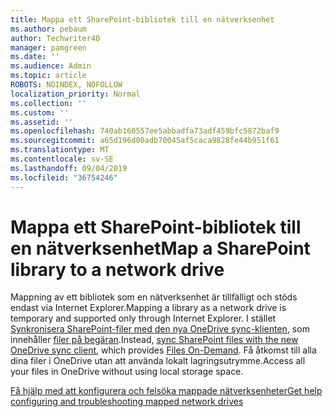 ```yaml
---
title: Mappa ett SharePoint-bibliotek till en nätverksenhet
ms.author: pebaum
author: Techwriter40
manager: pamgreen
ms.date: ''
ms.audience: Admin
ms.topic: article
ROBOTS: NOINDEX, NOFOLLOW
localization_priority: Normal
ms.collection: ''
ms.custom: ''
ms.assetid: ''
ms.openlocfilehash: 740ab160557ee5abbadfa73adf459bfc5872baf9
ms.sourcegitcommit: a65d196d00adb70045af5caca9828fe44b951f61
ms.translationtype: MT
ms.contentlocale: sv-SE
ms.lasthandoff: 09/04/2019
ms.locfileid: "36754246"
---
```

# <a name="map-a-sharepoint-library-to-a-network-drive"></a><span data-ttu-id="4f952-102">Mappa ett SharePoint-bibliotek till en nätverksenhet</span><span class="sxs-lookup"><span data-stu-id="4f952-102">Map a SharePoint library to a network drive</span></span>

<span data-ttu-id="4f952-103">Mappning av ett bibliotek som en nätverksenhet är tillfälligt och stöds endast via Internet Explorer.</span><span class="sxs-lookup"><span data-stu-id="4f952-103">Mapping a library as a network drive is temporary and supported only through Internet Explorer.</span></span> <span data-ttu-id="4f952-104">I stället [Synkronisera SharePoint-filer med den nya OneDrive sync-klienten](https://support.office.com/article/6de9ede8-5b6e-4503-80b2-6190f3354a88.aspx), som innehåller [filer på begäran](https://support.office.com/article/0e6860d3-d9f3-4971-b321-7092438fb38e.aspx).</span><span class="sxs-lookup"><span data-stu-id="4f952-104">Instead, [sync SharePoint files with the new OneDrive sync client](https://support.office.com/article/6de9ede8-5b6e-4503-80b2-6190f3354a88.aspx), which provides [Files On-Demand](https://support.office.com/article/0e6860d3-d9f3-4971-b321-7092438fb38e.aspx).</span></span> <span data-ttu-id="4f952-105">Få åtkomst till alla dina filer i OneDrive utan att använda lokalt lagringsutrymme.</span><span class="sxs-lookup"><span data-stu-id="4f952-105">Access all your files in OneDrive without using local storage space.</span></span>
  
[<span data-ttu-id="4f952-106">Få hjälp med att konfigurera och felsöka mappade nätverksenheter</span><span class="sxs-lookup"><span data-stu-id="4f952-106">Get help configuring and troubleshooting mapped network drives</span></span>](https://go.microsoft.com/fwlink/?linkid=872946)
  

